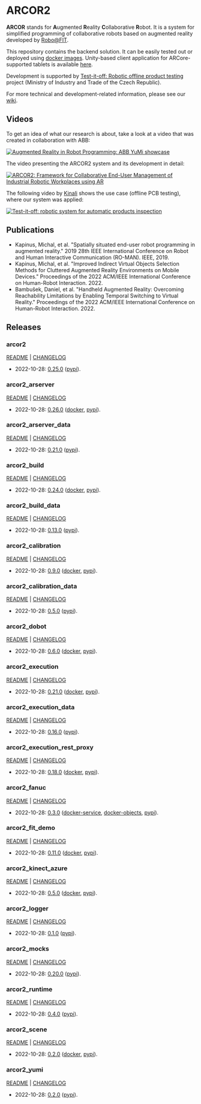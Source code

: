# ARCOR2

**ARCOR** stands for **A**ugmented **R**eality **C**ollaborative **R**obot. It is a system for simplified programming of collaborative robots based on augmented reality developed by [Robo@FIT](https://www.fit.vut.cz/research/group/robo/.en). 

This repository contains the backend solution. It can be easily tested out or deployed using [docker images](https://hub.docker.com/u/arcor2). Unity-based client application for ARCore-supported tablets is available [here](https://github.com/robofit/arcor2_editor).

Development is supported by [Test-it-off: Robotic offline product testing](https://www.fit.vut.cz/research/project/1308/) project (Ministry of Industry and Trade of the Czech Republic).

For more technical and development-related information, please see our [wiki](https://github.com/robofit/arcor2/wiki).

## Videos

To get an idea of what our research is about, take a look at a video that was created in collaboration with ABB:

[![Augmented Reality in Robot Programming: ABB YuMi showcase](http://i3.ytimg.com/vi/1sN1aUmuBjg/hqdefault.jpg)](https://youtu.be/1sN1aUmuBjg)

The video presenting the ARCOR2 system and its development in detail:

[![ARCOR2: Framework for Collaborative End-User Management of Industrial Robotic Workplaces using AR](https://img.youtube.com/vi/RI1uiIEiPK8/hqdefault.jpg)](https://youtu.be/RI1uiIEiPK8)

The following video by [Kinali](https://www.kinali.cz/en/) shows the use case (offline PCB testing), where our system was applied:

[![Test-it-off: robotic system for automatic products inspection](http://i3.ytimg.com/vi/6uktcrJCmc0/hqdefault.jpg)](https://youtu.be/6uktcrJCmc0)

## Publications
 
- Kapinus, Michal, et al. "Spatially situated end-user robot programming in augmented reality." 2019 28th IEEE International Conference on Robot and Human Interactive Communication (RO-MAN). IEEE, 2019.
- Kapinus, Michal, et al. "Improved Indirect Virtual Objects Selection Methods for Cluttered Augmented Reality Environments on Mobile Devices." Proceedings of the 2022 ACM/IEEE International Conference on Human-Robot Interaction. 2022.
- Bambušek, Daniel, et al. "Handheld Augmented Reality: Overcoming Reachability Limitations by Enabling Temporal Switching to Virtual Reality." Proceedings of the 2022 ACM/IEEE International Conference on Human-Robot Interaction. 2022.

## Releases

### arcor2

[README](src/python/arcor2/README.md) | [CHANGELOG](src/python/arcor2/CHANGELOG.md)

 - 2022-10-28: [0.25.0](https://github.com/robofit/arcor2/releases/tag/arcor2%2F0.25.0) ([pypi](https://pypi.org/project/arcor2/0.25.0/)).
 
### arcor2_arserver

[README](src/python/arcor2_arserver/README.md) | [CHANGELOG](src/python/arcor2_arserver/CHANGELOG.md)

 - 2022-10-28: [0.26.0](https://github.com/robofit/arcor2/releases/tag/arcor2_arserver%2F0.26.0) ([docker](https://hub.docker.com/r/arcor2/arcor2_arserver/tags?page=1&ordering=last_updated&name=0.26.0), [pypi](https://pypi.org/project/arcor2-arserver/0.26.0/)).
 
### arcor2_arserver_data

[README](src/python/arcor2_arserver_data/README.md) | [CHANGELOG](src/python/arcor2_arserver_data/CHANGELOG.md)

 - 2022-10-28: [0.21.0](https://github.com/robofit/arcor2/releases/tag/arcor2_arserver_data%2F0.21.0) ([pypi](https://pypi.org/project/arcor2-arserver-data/0.21.0/)).

### arcor2_build

[README](src/python/arcor2_build/README.md) | [CHANGELOG](src/python/arcor2_build/CHANGELOG.md)

 - 2022-10-28: [0.24.0](https://github.com/robofit/arcor2/releases/tag/arcor2_build%2F0.24.0) ([docker](https://hub.docker.com/r/arcor2/arcor2_build/tags?page=1&ordering=last_updated&name=0.24.0), [pypi](https://pypi.org/project/arcor2-build/0.24.0/)).

### arcor2_build_data

[README](src/python/arcor2_build_data/README.md) | [CHANGELOG](src/python/arcor2_build_data/CHANGELOG.md)

 - 2022-10-28: [0.13.0](https://github.com/robofit/arcor2/releases/tag/arcor2_build_data%2F0.13.0) ([pypi](https://pypi.org/project/arcor2-build-data/0.13.0/)).

### arcor2_calibration

[README](src/python/arcor2_calibration/README.md) | [CHANGELOG](src/python/arcor2_calibration/CHANGELOG.md)

 - 2022-10-28: [0.9.0](https://github.com/robofit/arcor2/releases/tag/arcor2_calibration%2F0.9.0) ([docker](https://hub.docker.com/r/arcor2/arcor2_calibration/tags?page=1&ordering=last_updated&name=0.9.0), [pypi](https://pypi.org/project/arcor2-calibration/0.9.0/)).

### arcor2_calibration_data

[README](src/python/arcor2_calibration_data/README.md) | [CHANGELOG](src/python/arcor2_calibration_data/CHANGELOG.md)

 - 2022-10-28: [0.5.0](https://github.com/robofit/arcor2/releases/tag/arcor2_calibration_data%2F0.5.0) ([pypi](https://pypi.org/project/arcor2-calibration-data/0.5.0/)).

### arcor2_dobot

[README](src/python/arcor2_dobot/README.md) | [CHANGELOG](src/python/arcor2_dobot/CHANGELOG.md)

 - 2022-10-28: [0.6.0](https://github.com/robofit/arcor2/releases/tag/arcor2_dobot%2F0.6.0) ([docker](https://hub.docker.com/r/arcor2/arcor2_dobot/tags?page=1&ordering=last_updated&name=0.6.0), [pypi](https://pypi.org/project/arcor2-dobot/0.6.0/)).

### arcor2_execution

[README](src/python/arcor2_execution/README.md) | [CHANGELOG](src/python/arcor2_execution/CHANGELOG.md)

 - 2022-10-28: [0.21.0](https://github.com/robofit/arcor2/releases/tag/arcor2_execution%2F0.20.1) ([docker](https://hub.docker.com/r/arcor2/arcor2_execution/tags?page=1&ordering=last_updated&name=0.21.0), [pypi](https://pypi.org/project/arcor2-execution/0.21.0/)).
 
### arcor2_execution_data

[README](src/python/arcor2_execution_data/README.md) | [CHANGELOG](src/python/arcor2_execution_data/CHANGELOG.md)

 - 2022-10-28: [0.16.0](https://github.com/robofit/arcor2/releases/tag/arcor2_execution_data%2F0.16.0) ([pypi](https://pypi.org/project/arcor2-execution-data/0.16.0/)).
 
### arcor2_execution_rest_proxy

[README](src/python/arcor2_execution_rest_proxy/README.md) | [CHANGELOG](src/python/arcor2_execution_rest_proxy/CHANGELOG.md)

 - 2022-10-28: [0.18.0](https://github.com/robofit/arcor2/releases/tag/arcor2_execution_rest_proxy%2F0.18.0) ([docker](https://hub.docker.com/r/arcor2/arcor2_execution_proxy/tags?page=1&ordering=last_updated&name=0.18.0), [pypi](https://pypi.org/project/arcor2-execution-rest-proxy/0.18.0/)).
 
### arcor2_fanuc

[README](src/python/arcor2_fanuc/README.md) | [CHANGELOG](src/python/arcor2_fanuc/CHANGELOG.md)

 - 2022-10-28: [0.3.0](https://github.com/robofit/arcor2/releases/tag/arcor2_fanuc%2F0.3.0) ([docker-service](https://hub.docker.com/r/arcor2/arcor2_fanuc/tags?page=1&ordering=last_updated&name=0.1.0), [docker-objects](https://hub.docker.com/r/arcor2/arcor2_fanuc_upload_object_types/tags?page=1&ordering=last_updated&name=0.3.0), [pypi](https://pypi.org/project/arcor2-fanuc/0.3.0/)). 

### arcor2_fit_demo

[README](src/python/arcor2_fit_demo/README.md) | [CHANGELOG](src/python/arcor2_fit_demo/CHANGELOG.md)

- 2022-10-28: [0.11.0](https://github.com/robofit/arcor2/releases/tag/arcor2_fit_demo%2F0.11.0) ([docker](https://hub.docker.com/r/arcor2/arcor2_upload_fit_demo/tags?page=1&ordering=last_updated&name=0.10.1), [pypi](https://pypi.org/project/arcor2-fit-demo/0.11.0/)).
  
### arcor2_kinect_azure

[README](src/python/arcor2_kinect_azure/README.md) | [CHANGELOG](src/python/arcor2_kinect_azure/CHANGELOG.md)

 - 2022-10-28: [0.5.0](https://github.com/robofit/arcor2/releases/tag/arcor2_kinect_azure%2F0.5.0) ([docker](https://hub.docker.com/r/arcor2/arcor2_kinect_azure/tags?page=1&ordering=last_updated&name=0.5.0), [pypi](https://pypi.org/project/arcor2_kinect_azure/0.5.0/)).

### arcor2_logger

[README](src/python/arcor2_logger/README.md) | [CHANGELOG](src/python/arcor2_logger/CHANGELOG.md)

 - 2022-10-28: [0.1.0](https://github.com/robofit/arcor2/releases/tag/arcor2_logger%2F0.1.0) ([pypi](https://pypi.org/project/arcor2-logger/0.1.0/)).
 
### arcor2_mocks

[README](src/python/arcor2_mocks/README.md) | [CHANGELOG](src/python/arcor2_mocks/CHANGELOG.md)

 - 2022-10-28: [0.20.0](https://github.com/robofit/arcor2/releases/tag/arcor2_mocks%2F0.20.0) ([pypi](https://pypi.org/project/arcor2-mocks/0.20.0/)).

### arcor2_runtime

[README](src/python/arcor2_runtime/README.md) | [CHANGELOG](src/python/arcor2_runtime/CHANGELOG.md)

 - 2022-10-28: [0.4.0](https://github.com/robofit/arcor2/releases/tag/arcor2_runtime%2F0.4.0) ([pypi](https://pypi.org/project/arcor2-runtime/0.4.0/)).

### arcor2_scene

[README](src/python/arcor2_scene/README.md) | [CHANGELOG](src/python/arcor2_scene/CHANGELOG.md)

 - 2022-10-28: [0.2.0](https://github.com/robofit/arcor2/releases/tag/arcor2_scene%2F0.2.0) ([docker](https://hub.docker.com/r/arcor2/arcor2_scene/tags?page=1&ordering=last_updated&name=0.2.0), [pypi](https://pypi.org/project/arcor2-scene/0.2.0/)).

### arcor2_yumi

[README](src/python/arcor2_yumi/README.md) | [CHANGELOG](src/python/arcor2_yumi/CHANGELOG.md)

 - 2022-10-28: [0.2.0](https://github.com/robofit/arcor2/releases/tag/arcor2_yumi%2F0.2.0) ([pypi](https://pypi.org/project/arcor2-yumi/0.2.0/)).

